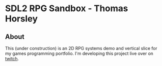 # SDL2 RPG Sandbox - Thomas Horsley
## About
This (under construction) is an 2D RPG systems demo and vertical slice for my games programming portfolio. I'm developing this project live over on [twitch](https://www.twitch.tv/gilbusthecoder).